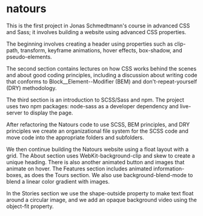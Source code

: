 # natours

This is the first project in Jonas Schmedtmann's course in advanced CSS and Sass; it involves building a website using advanced CSS properties.

The beginning involves creating a header using properties such as clip-path, transform, keyframe animations, hover effects, box-shadow, and pseudo-elements.

The second section contains lectures on how CSS works behind the scenes and about good coding principles, including a discussion about writing code that conforms to Block__Element--Modifier (BEM) and don't-repeat-yourself (DRY) methodology.

The third section is an introduction to SCSS/Sass and npm. The project uses two npm packages: node-sass as a developer dependency and live-server to display the page.

After refactoring the Natours code to use SCSS, BEM principles, and DRY principles we create an organizational file system for the SCSS code and move code into the appropriate folders and subfolders.

We then continue building the Natours website using a float layout with a grid. The About section uses WebKit-background-clip and skew to create a unique heading. There is also another animated button and images that animate on hover. The Features section includes animated information-boxes, as does the Tours section. We also use background-blend-mode to blend a linear color gradient with images.

In the Stories section we use the shape-outside property to make text float around a circular image, and we add an opaque background video using the object-fit property.
